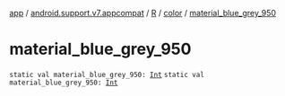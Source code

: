 [app](../../../index.md) / [android.support.v7.appcompat](../../index.md) / [R](../index.md) / [color](index.md) / [material_blue_grey_950](.)

# material_blue_grey_950

`static val material_blue_grey_950: `[`Int`](https://kotlinlang.org/api/latest/jvm/stdlib/kotlin/-int/index.html)
`static val material_blue_grey_950: `[`Int`](https://kotlinlang.org/api/latest/jvm/stdlib/kotlin/-int/index.html)